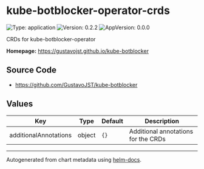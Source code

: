 # kube-botblocker-operator-crds

![Type: application](https://img.shields.io/badge/Type-application-informational?style=flat-square) ![Version: 0.2.2](https://img.shields.io/badge/Version-0.2.2-informational?style=flat-square) ![AppVersion: 0.0.0](https://img.shields.io/badge/AppVersion-0.0.0-informational?style=flat-square)

CRDs for kube-botblocker-operator

**Homepage:** <https://gustavojst.github.io/kube-botblocker>

## Source Code

* <https://github.com/GustavoJST/kube-botblocker>

## Values

| Key | Type | Default | Description |
|-----|------|---------|-------------|
| additionalAnnotations | object | `{}` | Additional annotations for the CRDs |

----------------------------------------------

Autogenerated from chart metadata using [helm-docs](https://github.com/norwoodj/helm-docs/).